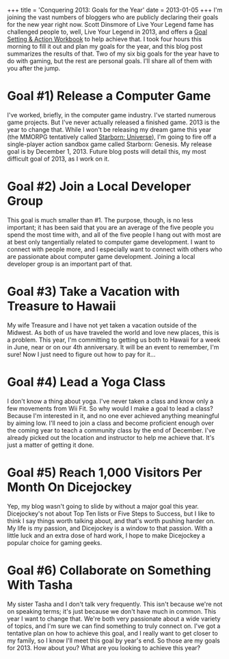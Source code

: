 +++
title = 'Conquering 2013: Goals for the Year'
date = 2013-01-05
+++
I'm joining the vast numbers of bloggers who are publicly declaring their goals for the new year right now. Scott Dinsmore of Live Your Legend fame has challenged people to, well, Live Your Legend in 2013, and offers a [Goal Setting & Action Workbook](https://web.archive.org/web/20221002031539/http://liveyourlegend.net/free-2013-goal-setting-guide/) to help achieve that. I took four hours this morning to fill it out and plan my goals for the year, and this blog post summarizes the results of that. Two of my six big goals for the year have to do with gaming, but the rest are personal goals. I'll share all of them with you after the jump.

# Goal #1) Release a Computer Game

I've worked, briefly, in the computer game industry. I've started numerous game projects. But I've never actually released a finished game. 2013 is the year to change that. While I won't be releasing my dream game this year (the MMORPG tentatively called [Starborn: Universe](https://starbornuniverse.wordpress.com/)), I'm going to fire off a single-player action sandbox game called Starborn: Genesis. My release goal is by December 1, 2013. Future blog posts will detail this, my most difficult goal of 2013, as I work on it.

# Goal #2) Join a Local Developer Group

This goal is much smaller than #1. The purpose, though, is no less important; it has been said that you are an average of the five people you spend the most time with, and all of the five people I hang out with most are at best only tangentially related to computer game development. I want to connect with people more, and I especially want to connect with others who are passionate about computer game development. Joining a local developer group is an important part of that.

# Goal #3) Take a Vacation with Treasure to Hawaii

My wife Treasure and I have not yet taken a vacation outside of the Midwest. As both of us have traveled the world and love new places, this is a problem. This year, I'm committing to getting us both to Hawaii for a week in June, near or on our 4th anniversary. It will be an event to remember, I'm sure! Now I just need to figure out how to pay for it…

# Goal #4) Lead a Yoga Class

I don't know a thing about yoga. I've never taken a class and know only a few movements from Wii Fit. So why would I make a goal to lead a class? Because I'm interested in it, and no one ever achieved anything meaningful by aiming low. I'll need to join a class and become proficient enough over the coming year to teach a community class by the end of December. I've already picked out the location and instructor to help me achieve that. It's just a matter of getting it done.

# Goal #5) Reach 1,000 Visitors Per Month On Dicejockey

Yep, my blog wasn't going to slide by without a major goal this year. Dicejockey's not about Top Ten lists or Five Steps to Success, but I like to think I say things worth talking about, and that's worth pushing harder on. My life is my passion, and Dicejockey is a window to that passion. With a little luck and an extra dose of hard work, I hope to make Dicejockey a popular choice for gaming geeks.

# Goal #6) Collaborate on Something With Tasha

My sister Tasha and I don't talk very frequently. This isn't because we're not on speaking terms; it's just because we don't have much in common. This year I want to change that. We're both very passionate about a wide variety of topics, and I'm sure we can find something to truly connect on. I've got a tentative plan on how to achieve this goal, and I really want to get closer to my family, so I know I'll meet this goal by year's end. So those are my goals for 2013. How about you? What are you looking to achieve this year?

